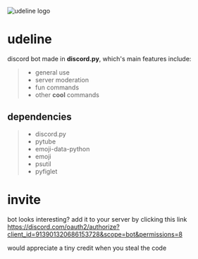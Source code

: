 ![udeline logo](https://cdn.discordapp.com/emojis/937436511899627620.png "udeline logo")

# udeline

discord bot made in **discord.py**, which's main features include:
> - general use
> - server moderation
> - fun commands
> - other **cool** commands
## dependencies
> - discord.py
> - pytube
> - emoji-data-python
> - emoji
> - psutil
> - pyfiglet

# invite
bot looks interesting? add it to your server by clicking this link
https://discord.com/oauth2/authorize?client_id=913901320686153728&scope=bot&permissions=8



would appreciate a tiny credit when you steal the code
